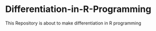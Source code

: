 # Differentiation-in-R-Programming
This Repository is about to make differentiation in R programming 
